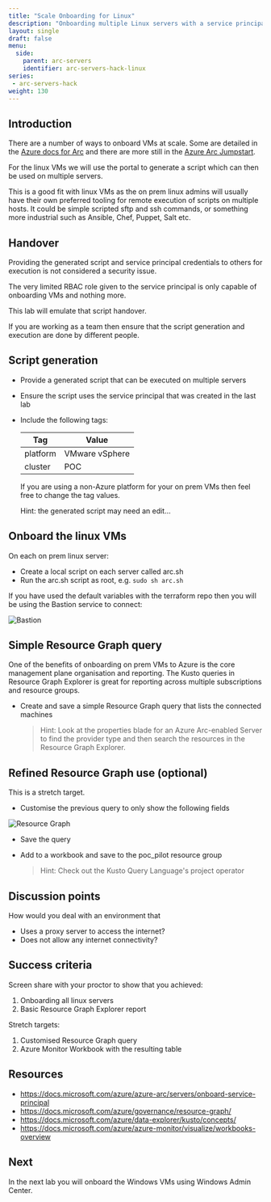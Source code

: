 ```yaml
---
title: "Scale Onboarding for Linux"
description: "Onboarding multiple Linux servers with a service principal, then connecting with the azcmagent."
layout: single
draft: false
menu:
  side:
    parent: arc-servers
    identifier: arc-servers-hack-linux
series:
 - arc-servers-hack
weight: 130
---
```


## Introduction

There are a number of ways to onboard VMs at scale. Some are detailed in the [Azure docs for Arc](https://aka.ms/AzureArcDocs) and there are more still in the [Azure Arc Jumpstart](https://azurearcjumpstart.io/azure_arc_jumpstart/azure_arc_servers/).

For the linux VMs we will use the portal to generate a script which can then be used on multiple servers.

This is a good fit with linux VMs as the on prem linux admins will usually have their own preferred tooling for remote execution of scripts on multiple hosts. It could be simple scripted sftp and ssh commands, or something more industrial such as Ansible, Chef, Puppet, Salt etc.

## Handover

Providing the generated script and service principal credentials to others for execution is not considered a security issue.

The very limited RBAC role given to the service principal is only capable of onboarding VMs and nothing more.

This lab will emulate that script handover.

If you are working as a team then ensure that the script generation and execution are done by different people.

## Script generation

* Provide a generated script that can be executed on multiple servers
* Ensure the script uses the service principal that was created in the last lab
* Include the following tags:

    | Tag | Value |
    |---|---|
    | platform | VMware vSphere |
    | cluster | POC |

    If you are using a non-Azure platform for your on prem VMs then feel free to change the tag values.

    Hint: the generated script may need an edit...

## Onboard the linux VMs

On each on prem linux server:

* Create a local script on each server called arc.sh
* Run the arc.sh script as root, e.g. `sudo sh arc.sh`

If you have used the default variables with the terraform repo then you will be using the Bastion service to connect:

![Bastion](/arc/servers/images/bastion.png)

## Simple Resource Graph query

One of the benefits of onboarding on prem VMs to Azure is the core management plane organisation and reporting. The Kusto queries in Resource Graph Explorer is great for reporting across multiple subscriptions and resource groups.

* Create and save a simple Resource Graph query that lists the connected machines

    > Hint: Look at the properties blade for an Azure Arc-enabled Server to find the provider type and then search the resources in the Resource Graph Explorer.

## Refined Resource Graph use (optional)

This is a stretch target.

* Customise the previous query to only show the following fields

![Resource Graph](/arc/servers/images/resourceGraph.png)

* Save the query
* Add to a workbook and save to the poc_pilot resource group

    > Hint: Check out the Kusto Query Language's project operator

## Discussion points

How would you deal with an environment that

* Uses a proxy server to access the internet?
* Does not allow any internet connectivity?

## Success criteria

Screen share with your proctor to show that you achieved:

1. Onboarding all linux servers
1. Basic Resource Graph Explorer report

Stretch targets:

1. Customised Resource Graph query
1. Azure Monitor Workbook with the resulting table

## Resources

* <https://docs.microsoft.com/azure/azure-arc/servers/onboard-service-principal>
* <https://docs.microsoft.com/azure/governance/resource-graph/>
* <https://docs.microsoft.com/azure/data-explorer/kusto/concepts/>
* <https://docs.microsoft.com/azure/azure-monitor/visualize/workbooks-overview>

## Next

In the next lab you will onboard the Windows VMs using Windows Admin Center.

